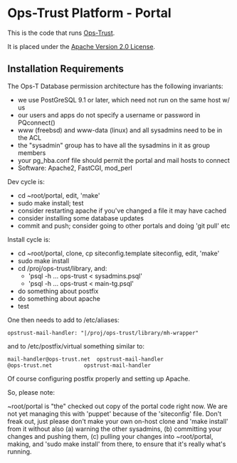 # Ops-Trust Platform - Portal

This is the code that runs [Ops-Trust](https://www.ops-trust.net).

It is placed under the [Apache Version 2.0 License](http://www.apache.org/licenses/).

## Installation Requirements
The Ops-T Database permission architecture has the following invariants:

* we use PostGreSQL 9.1 or later, which need not run on the same host w/ us
* our users and apps do not specify a username or password in PQconnect()
* www (freebsd) and www-data (linux) and all sysadmins need to be in the ACL
* the "sysadmin" group has to have all the sysadmins in it as group members
* your pg_hba.conf file should permit the portal and mail hosts to connect
* Software: Apache2, FastCGI, mod_perl

Dev cycle is:

* cd ~root/portal, edit, 'make'
* sudo make install; test
* consider restarting apache if you've changed a file it may have cached
* consider installing some database updates
* commit and push; consider going to other portals and doing 'git pull' etc

Install cycle is:

* cd ~root/portal, clone, cp siteconfig.template siteconfig, edit, 'make'
* sudo make install
* cd /proj/ops-trust/library, and:
  * 'psql -h ... ops-trust < sysadmins.psql'
  * 'psql -h ... ops-trust < main-tg.psql'
* do something about postfix
* do something about apache
* test

One then needs to add to /etc/aliases:
```
opstrust-mail-handler: "|/proj/ops-trust/library/mh-wrapper"
```

and to /etc/postfix/virtual something similar to:
```
mail-handler@ops-trust.net	opstrust-mail-handler
@ops-trust.net			opstrust-mail-handler
```

Of course configuring postfix properly and setting up Apache.

So, please note:

~root/portal is "the" checked out copy of the portal code right now. We are
not yet managing this with 'puppet' because of the 'siteconfig' file. Don't
freak out, just please don't make your own on-host clone and 'make install'
from it without also (a) warning the other sysadmins, (b) committing your
changes and pushing them, (c) pulling your changes into ~root/portal, making,
and 'sudo make install' from there, to ensure that it's really what's running.

